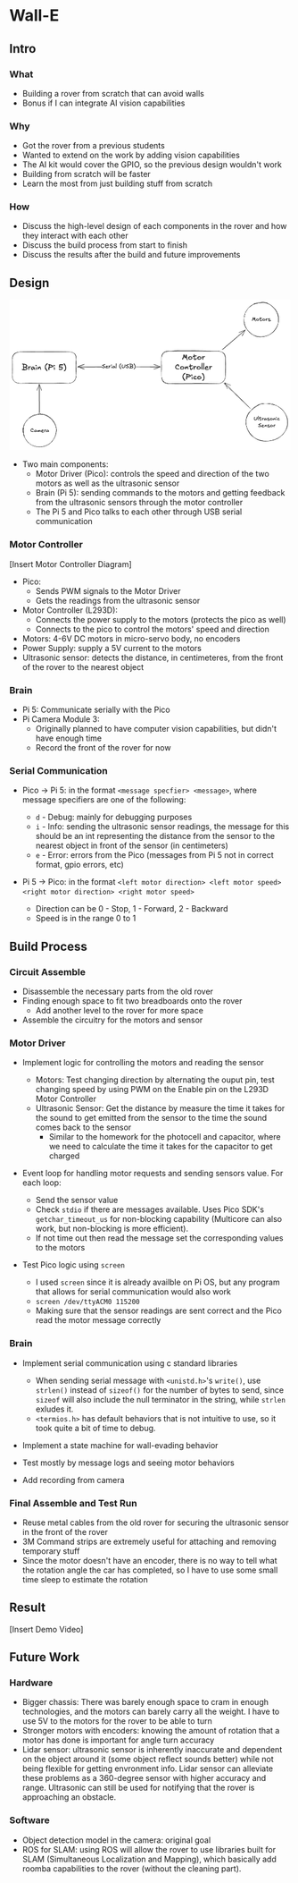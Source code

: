 # Wall-E 

## Intro

### What 
- Building a rover from scratch that can avoid walls
- Bonus if I can integrate AI vision capabilities

### Why
- Got the rover from a previous students
- Wanted to extend on the work by adding vision capabilities
- The AI kit would cover the GPIO, so the previous design wouldn't work
- Building from scratch will be faster
- Learn the most from just building stuff from scratch 

### How
- Discuss the high-level design of each components in the rover and how they interact with each other
- Discuss the build process from start to finish 
- Discuss the results after the build and future improvements

## Design

![High Level Design Diagram](diag_high_level_design.png)

- Two main components:
    - Motor Driver (Pico): controls the speed and direction of the two motors as well as the ultrasonic sensor
    - Brain (Pi 5): sending commands to the motors and getting feedback from the ultrasonic sensors through the motor controller
    - The Pi 5 and Pico talks to each other through USB serial communication

### Motor Controller

[Insert Motor Controller Diagram]

- Pico: 
    - Sends PWM signals to the Motor Driver    
    - Gets the readings from the ultrasonic sensor
- Motor Controller (L293D): 
    - Connects the power supply to the motors (protects the pico as well) 
    - Connects to the pico to control the motors' speed and direction
- Motors: 4-6V DC motors in micro-servo body, no encoders
- Power Supply: supply a 5V current to the motors 
- Ultrasonic sensor: detects the distance, in centimeteres, from the front of the rover to the nearest object

### Brain

- Pi 5: Communicate serially with the Pico 
- Pi Camera Module 3: 
    - Originally planned to have computer vision capabilities, but didn't have enough time
    - Record the front of the rover for now

### Serial Communication

- Pico -> Pi 5: in the format `<message specfier> <message>`, where message specifiers are one of the following:
    - `d` - Debug: mainly for debugging purposes
    - `i` - Info: sending the ultrasonic sensor readings, the message for this should be an int representing the distance from the sensor to the nearest object in front of the sensor (in centimeters)
    - `e` - Error: errors from the Pico (messages from Pi 5 not in correct format, gpio errors, etc) 

- Pi 5 -> Pico: in the format `<left motor direction> <left motor speed> <right motor direction> <right motor speed>`
    - Direction can be 0 - Stop, 1 - Forward, 2 - Backward
    - Speed is in the range 0 to 1

## Build Process

### Circuit Assemble
- Disassemble the necessary parts from the old rover
- Finding enough space to fit two breadboards onto the rover
    - Add another level to the rover for more space
- Assemble the circuitry for the motors and sensor

### Motor Driver
- Implement logic for controlling the motors and reading the sensor
    - Motors: Test changing direction by alternating the ouput pin, test changing speed by using PWM on the Enable pin on the L293D Motor Controller 
    - Ultrasonic Sensor: Get the distance by measure the time it takes for the sound to get emitted from the sensor to the time the sound comes back to the sensor
        - Similar to the homework for the photocell and capacitor, where we need to calculate the time it takes for the capacitor to get charged  

- Event loop for handling motor requests and sending sensors value. For each loop:
    - Send the sensor value
    - Check `stdio` if there are messages available. Uses Pico SDK's `getchar_timeout_us` for non-blocking capability (Multicore can also work, but non-blocking is more efficient).
    - If not time out then read the message set the corresponding values to the motors

- Test Pico logic using `screen`
    - I used `screen` since it is already availble on Pi OS, but any program that allows for serial communication would also work  
    - `screen /dev/ttyACM0 115200`
    - Making sure that the sensor readings are sent correct and the Pico read the motor message correctly

### Brain
- Implement serial communication using c standard libraries
    - When sending serial message with `<unistd.h>`'s `write()`, use `strlen()` instead of `sizeof()` for the number of bytes to send, since `sizeof` will also include the null terminator in the string, while `strlen` exludes it.
    - `<termios.h>` has default behaviors that is not intuitive to use, so it took quite a bit of time to debug. 

- Implement a state machine for wall-evading behavior

- Test mostly by message logs and seeing motor behaviors

- Add recording from camera 

### Final Assemble and Test Run
- Reuse metal cables from the old rover for securing the ultrasonic sensor in the front of the rover 
- 3M Command strips are extremely useful for attaching and removing temporary stuff
- Since the motor doesn't have an encoder, there is no way to tell what the rotation angle the car has completed, so I have to use some small time sleep to estimate the rotation 

## Result

[Insert Demo Video]

## Future Work

### Hardware
- Bigger chassis: There was barely enough space to cram in enough technologies, and the motors can barely carry all the weight. I have to use 5V to the motors for the rover to be able to turn 
- Stronger motors with encoders: knowing the amount of rotation that a motor has done is important for angle turn accuracy
- Lidar sensor: ultrasonic sensor is inherently inaccurate and dependent on the object around it (some object reflect sounds better) while not being flexible for getting envronment info. Lidar sensor can alleviate these problems as a 360-degree sensor with higher accuracy and range. Ultrasonic can still be used for notifying that the rover is approaching an obstacle.  

### Software

- Object detection model in the camera: original goal
- ROS for SLAM: using ROS will allow the rover to use libraries built for SLAM (Simultaneous Localization and Mapping), which basically add roomba capabilities to the rover (without the cleaning part).
